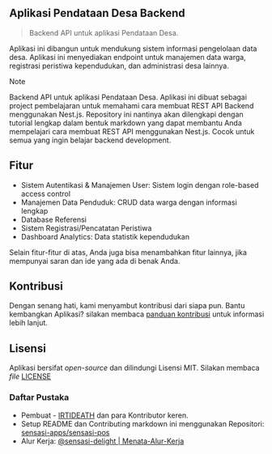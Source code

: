 ## Aplikasi Pendataan Desa Backend

<!-- ![Contoh Gambar](/contoh-gambar.png) -->

> Backend API untuk aplikasi Pendataan Desa.

Aplikasi ini dibangun untuk mendukung sistem informasi pengelolaan data desa. Aplikasi ini menyediakan endpoint untuk manajemen data warga, registrasi peristiwa kependudukan, dan administrasi desa lainnya.

> [!NOTE]
> Backend API untuk aplikasi Pendataan Desa. Aplikasi ini dibuat sebagai project pembelajaran untuk memahami cara membuat REST API Backend menggunakan Nest.js. Repository ini nantinya akan dilengkapi dengan tutorial lengkap dalam bentuk markdown yang dapat membantu Anda mempelajari cara membuat REST API menggunakan Nest.js. Cocok untuk semua yang ingin belajar backend development.

## Fitur

- Sistem Autentikasi & Manajemen User: Sistem login dengan role-based access control
- Manajemen Data Penduduk: CRUD data warga dengan informasi lengkap
- Database Referensi
- Sistem Registrasi/Pencatatan Peristiwa
- Dashboard Analytics: Data statistik kependudukan

Selain fitur-fitur di atas, Anda juga bisa menambahkan fitur lainnya, jika mempunyai saran dan ide yang ada di benak Anda.

<!-- ## Cara Penggunaan

Ikuti panduan langkah demi langkah di sini: [Pedoman Penggunaan Aplikasi]() -->

## Kontribusi

Dengan senang hati, kami menyambut kontribusi dari siapa pun. Bantu kembangkan Aplikasi? silakan membaca [panduan kontribusi](https://github.com/IRTIDEATH/Aplikasi-Pendataan-Desa-BE/blob/main/CONTRIBUTING.md) untuk informasi lebih lanjut.

## Lisensi

Aplikasi bersifat _open-source_ dan dilindungi Lisensi MIT. Silakan membaca _file_ [LICENSE](https://github.com/IRTIDEATH/Aplikasi-Pendataan-Desa-BE/blob/main/LICENSE)

### Daftar Pustaka

- Pembuat - [IRTIDEATH](https://irtideath.vercel.app/) dan para Kontributor keren.
- Setup README dan Contributing markdown ini menggunakan Repositori: [sensasi-apps/sensasi-pos](https://github.com/sensasi-apps/sensasi-pos)
- Alur Kerja: [@sensasi-delight | Menata-Alur-Kerja](https://medium.com/@sensasi-delight/mulailah-menata-alur-kerja-di-github-d7af4f7968cf)